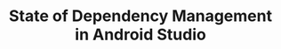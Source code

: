 ---
layout: talk
section-type: talk
title: "State of Dependency Management in Android Studio"
technology: Android
cover-img: "img/talks/as-cover.png"
thumb-img: "img/talks/as.png"
permalink: /talks/sodm-devfest-brisbane
location: "DevFest Brisbane 2023"
type: "In Person"
presentation-id: "2PACX-1vSkV08cdVlcWLrLCjCqpE_k2v105FJO847J6ZJTg6Hdg9qf1x_c5UjnRySS48JN3Jq_itw2Ddk-Mkr-"
youtube-id: "EKiLYIHD0hA"
code-at:
  title: "GitHub"
  url: "https://github.com/kartikarora/android-14"
---